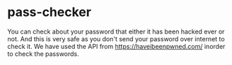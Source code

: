 # pass-checker
You can check about your password that either it has been hacked ever or not. And this is very safe as you don't send your password over internet to check it.
We have used the API from https://haveibeenpwned.com/ inorder to check the passwords.
